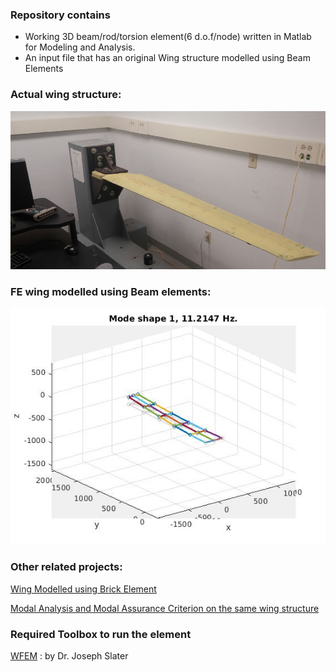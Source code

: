 ### Repository contains

- Working 3D beam/rod/torsion element(6 d.o.f/node) written in Matlab for Modeling and Analysis.
- An input file that has an original Wing structure modelled using Beam Elements

### Actual wing structure:
![display-img](imgs/Actualwing.png)


### FE wing modelled using Beam elements:
![display-img](imgs/Beammodelmode1.jpg)


### Other related projects:

[Wing Modelled using Brick Element](https://github.com/sainag2473/Project_2) 


[Modal Analysis and Modal Assurance Criterion on the same wing structure ](https://github.com/sainag2473/ModalAnalysis_MAC_and_Modalupdating)


### Required Toolbox to run the element

[WFEM](https://github.com/josephcslater/WFEM) : by Dr. Joseph Slater


